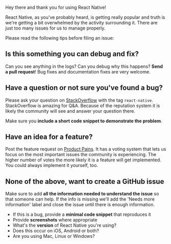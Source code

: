 Hey there and thank you for using React Native!

React Native, as you've probably heard, is getting really popular and truth is we're getting a bit overwhelmed by the activity surrounding it. There are just too many issues for us to manage properly.

Please read the following tips before filing an issue:

Is this something you can debug and fix?
-------------------------------------------------------

Can you see anything in the logs? Can you debug why this happens? **Send a pull request**! Bug fixes and documentation fixes are very welcome.

Have a question or not sure you've found a bug?
-----------------------------------------------------------------
Please ask your question on [StackOverflow](http://stackoverflow.com/questions/tagged/react-native) with the tag `react-native`. StackOverflow is amazing for Q&A. Because of the reputation system it is likely the community will see and answer your question there.

Make sure you **include a short code snippet to demonstrate the problem**.

Have an idea for a feature?
------------------------------------
Post the feature request on [Product Pains](https://productpains.com/product/react-native/). It has a voting system that lets us focus on the most important issues the community is experiencing. The higher number of votes the more likely it is a feature will get implemented. You could always implement it yourself, too.

None of the above, want to create a GitHub issue
------------------------------------------------------------------

Make sure to add **all the information needed to understand the issue** so that someone can help. If the info is missing we'll add the 'Needs more information' label and close the issue until there is enough information.

- If this is a bug, provide a **minimal code snippet** that reproduces it
- Provide **screenshots** where appropriate
- What's the **version** of React Native you're using?
- Does this occur on iOS, Android or both?
- Are you using Mac, Linux or Windows?

